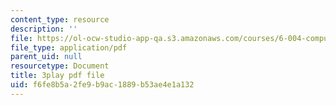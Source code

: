 ```yaml
---
content_type: resource
description: ''
file: https://ol-ocw-studio-app-qa.s3.amazonaws.com/courses/6-004-computation-structures-spring-2017/f6fe8b5a2fe9b9ac1889b53ae4e1a132_Ouk7t7ViTfI.pdf
file_type: application/pdf
parent_uid: null
resourcetype: Document
title: 3play pdf file
uid: f6fe8b5a-2fe9-b9ac-1889-b53ae4e1a132
---
```

